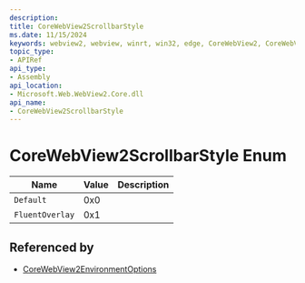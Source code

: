 ```yaml
---
description: 
title: CoreWebView2ScrollbarStyle
ms.date: 11/15/2024
keywords: webview2, webview, winrt, win32, edge, CoreWebView2, CoreWebView2Controller, browser control, edge html, CoreWebView2ScrollbarStyle
topic_type:
- APIRef
api_type:
- Assembly
api_location:
- Microsoft.Web.WebView2.Core.dll
api_name:
- CoreWebView2ScrollbarStyle
---
```


# CoreWebView2ScrollbarStyle Enum

| Name |  Value | Description |
|--|--|--|
|`Default` | 0x0  |  |
|`FluentOverlay` | 0x1  |  |


## Referenced by

- [CoreWebView2EnvironmentOptions](corewebview2environmentoptions.md)
